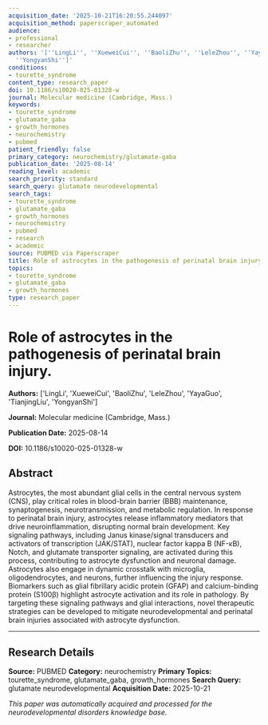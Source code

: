 ```yaml
---
acquisition_date: '2025-10-21T16:20:55.244097'
acquisition_method: paperscraper_automated
audience:
- professional
- researcher
authors: '[''LingLi'', ''XueweiCui'', ''BaoliZhu'', ''LeleZhou'', ''YayaGuo'', ''TianjingLiu'',
  ''YongyanShi'']'
conditions:
- tourette_syndrome
content_type: research_paper
doi: 10.1186/s10020-025-01328-w
journal: Molecular medicine (Cambridge, Mass.)
keywords:
- tourette_syndrome
- glutamate_gaba
- growth_hormones
- neurochemistry
- pubmed
patient_friendly: false
primary_category: neurochemistry/glutamate-gaba
publication_date: '2025-08-14'
reading_level: academic
search_priority: standard
search_query: glutamate neurodevelopmental
search_tags:
- tourette_syndrome
- glutamate_gaba
- growth_hormones
- neurochemistry
- pubmed
- research
- academic
source: PUBMED via Paperscraper
title: Role of astrocytes in the pathogenesis of perinatal brain injury.
topics:
- tourette_syndrome
- glutamate_gaba
- growth_hormones
type: research_paper
---
```


# Role of astrocytes in the pathogenesis of perinatal brain injury.

**Authors:** ['LingLi', 'XueweiCui', 'BaoliZhu', 'LeleZhou', 'YayaGuo', 'TianjingLiu', 'YongyanShi']

**Journal:** Molecular medicine (Cambridge, Mass.)

**Publication Date:** 2025-08-14

**DOI:** 10.1186/s10020-025-01328-w

## Abstract

Astrocytes, the most abundant glial cells in the central nervous system (CNS), play critical roles in blood-brain barrier (BBB) maintenance, synaptogenesis, neurotransmission, and metabolic regulation. In response to perinatal brain injury, astrocytes release inflammatory mediators that drive neuroinflammation, disrupting normal brain development. Key signaling pathways, including Janus kinase/signal transducers and activators of transcription (JAK/STAT), nuclear factor kappa B (NF-κB), Notch, and glutamate transporter signaling, are activated during this process, contributing to astrocyte dysfunction and neuronal damage. Astrocytes also engage in dynamic crosstalk with microglia, oligodendrocytes, and neurons, further influencing the injury response. Biomarkers such as glial fibrillary acidic protein (GFAP) and calcium-binding protein (S100β) highlight astrocyte activation and its role in pathology. By targeting these signaling pathways and glial interactions, novel therapeutic strategies can be developed to mitigate neurodevelopmental and perinatal brain injuries associated with astrocyte dysfunction.

---

## Research Details

**Source:** PUBMED
**Category:** neurochemistry
**Primary Topics:** tourette_syndrome, glutamate_gaba, growth_hormones
**Search Query:** glutamate neurodevelopmental
**Acquisition Date:** 2025-10-21

*This paper was automatically acquired and processed for the neurodevelopmental disorders knowledge base.*
